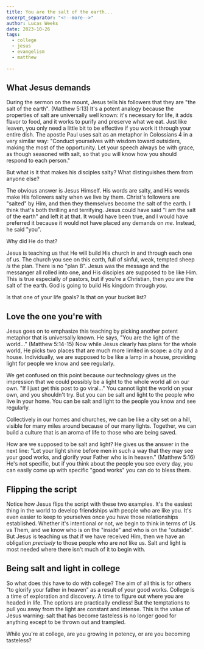```yaml
---
title: You are the salt of the earth...
excerpt_separator: "<!--more-->"
author: Lucas Weeks
date: 2023-10-26
tags:
  - college
  - jesus
  - evangelism
  - matthew
  
---
```


## What Jesus demands

During the sermon on the mount, Jesus tells his followers that they are "the salt of the earth". (Matthew 5:13) It's a potent analogy because the properties of salt are universally well known: it's necessary for life, it adds flavor to food, and it works to purify and preserve what we eat. Just like leaven, you only need a little bit to be effective if you work it through your entire dish. The apostle Paul uses salt as an metaphor in Colossians 4 in a very similar way: "Conduct yourselves with wisdom toward outsiders, making the most of the opportunity. Let your speech always be with grace, as though seasoned with salt, so that you will know how you should respond to each person."

But what is it that makes his disciples salty? What distinguishes them from anyone else?

<!--more-->

The obvious answer is Jesus Himself. His words are salty, and His words make His followers salty when we live by them. Christ's followers are "salted" by Him, and then they themselves become the salt of the earth. I think that's both thrilling and terrifying. Jesus could have said "I am the salt of the earth" and left it at that. It would have been true, and I would have preferred it because it would not have placed any demands on *me*. Instead, he said "you". 

Why did He do that? 

Jesus is teaching us that He will build His church in and through each one of us. The church you see on this earth, full of sinful, weak, tempted sheep *is* the plan. There is no "plan B". Jesus was the message and the messanger all rolled into one, and His disciples are supposed to be like Him. This is true especially of pastors, but if you're a Christian, then *you* are the salt of the earth. God is going to build His kingdom through *you*. 

Is that one of your life goals? Is that on your bucket list?

## Love the one you're with

Jesus goes on to emphasize this teaching by picking another potent metaphor that is universally known. He says, "You are the light of the world..." (Matthew 5:14-15) Now while Jesus clearly has plans for the whole world, He picks two places that are much more limited in scope: a city and a house. Individually, we are supposed to be like a lamp in a house, providing light for people we know and see regularly. 

We get confused on this point because our technology gives us the impression that we could possibly be a light to the whole world all on our own. "If I just get this post to go viral..." You cannot light the world on your own, and you shouldn't try. But you can be salt and light to the people who live in your home. You can be salt and light to the people you know and see regularly.

Collectively in our homes and churches, we can be like a city set on a hill, visible for many miles around because of our many lights. Together, we can build a culture that is an aroma of life to those who are being saved. 

How are we supposed to be salt and light? He gives us the answer in the next line: "Let your light shine before men in such a way that they may see your good works, and glorify your Father who is in heaven." (Matthew 5:16) He's not specific, but if you think about the people you see every day, you can easily come up with specific "good works" you can do to bless them.

## Flipping the script

Notice how Jesus flips the script with these two examples. It's the easiest thing in the world to develop friendships with people who are like you. It's even easier to keep to yourselves once you have those relationships established. Whether it's intentional or not, we begin to think in terms of Us vs Them, and we know who is on the "inside" and who is on the "outside". But Jesus is teaching us that if we have received Him, then we have an obligation *precisely* to those people who are *not* like us. Salt and light is most needed where there isn't much of it to begin with.

## Being salt and light in college

So what does this have to do with college? The aim of all this is for others "to glorify your father in heaven" as a result of your good works. College is a time of exploration and discovery. A time to figure out where you are headed in life. The options are practically endless! But the temptations to pull you away from the light are constant and intense. This is the value of Jesus warning: salt that has become tasteless is no longer good for anything except to be thrown out and trampled.

While you're at college, are you growing in potency, or are you becoming tasteless?